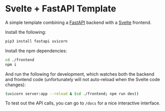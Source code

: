 # Svelte + FastAPI Template
A simple template combining a [FastAPI](https://fastapi.tiangolo.com) backend with a [Svelte](https://svelte.dev) frontend.

Install the following:

```bash
pip3 install fastapi uvicorn
```

Install the npm dependencies:
```bash
cd ./frontend
npm i
```

And run the following for development, which watches both the backend and frontend code (unfortunately will not auto-reload when the Svelte code changes):

```bash
(uvicorn server:app --reload & (cd ./frontend; npm run dev))
```

To test out the API calls, you can go to `/docs` for a nice interactive interface.
